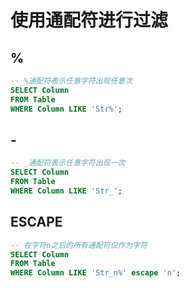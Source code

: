 # 使用通配符进行过滤

## %

``` sql
-- %通配符表示任意字符出现任意次
SELECT Column
FROM Table
WHERE Column LIKE 'Str%';
```

## -

``` sql
-- _通配符表示任意字符出现一次
SELECT Column
FROM Table
WHERE Column LIKE 'Str_';
```

## ESCAPE

``` sql
-- 在字符n之后的所有通配符仅作为字符
SELECT Column
FROM Table
WHERE Column LIKE 'Str_n%' escape 'n';
```

